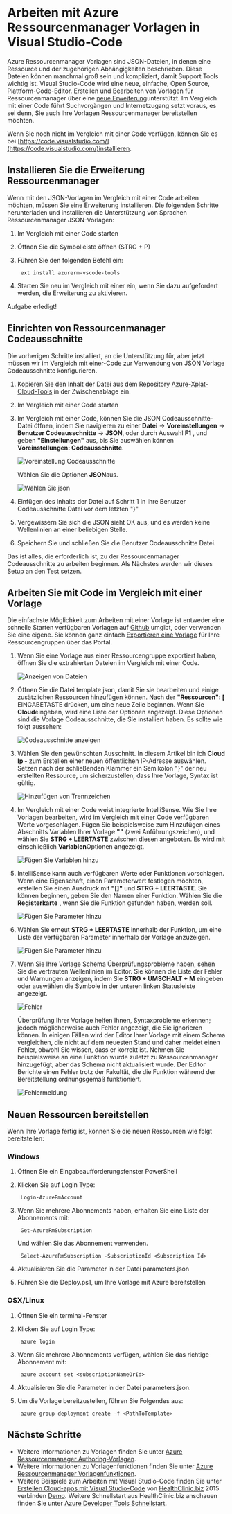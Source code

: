 <properties
   pageTitle="Verwenden Sie im Vergleich mit einer Feldfunktion mit Ressourcenmanager Vorlagen | Microsoft Azure"
   description="Zeigt, wie Visual Studio-Code zum Erstellen von Azure Ressourcenmanager Vorlagen einrichten."
   services="azure-resource-manager"
   documentationCenter="na"
   authors="cmatskas"
   manager="timlt"
   editor="tysonn"/>

<tags
   ms.service="azure-resource-manager"
   ms.devlang="na"
   ms.topic="get-started-article"
   ms.tgt_pltfrm="na"
   ms.workload="na"
   ms.date="09/26/2016"
   ms.author="chmatsk;tomfitz"/>

# <a name="working-with-azure-resource-manager-templates-in-visual-studio-code"></a>Arbeiten mit Azure Ressourcenmanager Vorlagen in Visual Studio-Code

Azure Ressourcenmanager Vorlagen sind JSON-Dateien, in denen eine Ressource und der zugehörigen Abhängigkeiten beschrieben. Diese Dateien können manchmal groß sein und kompliziert, damit Support Tools wichtig ist. Visual Studio-Code wird eine neue, einfache, Open Source, Plattform-Code-Editor. Erstellen und Bearbeiten von Vorlagen für Ressourcenmanager über eine [neue Erweiterung](https://marketplace.visualstudio.com/items?itemName=msazurermtools.azurerm-vscode-tools)unterstützt. Im Vergleich mit einer Code führt Suchvorgängen und Internetzugang setzt voraus, es sei denn, Sie auch Ihre Vorlagen Ressourcenmanager bereitstellen möchten.

Wenn Sie noch nicht im Vergleich mit einer Code verfügen, können Sie es bei [https://code.visualstudio.com/](https://code.visualstudio.com/)installieren.

## <a name="install-the-resource-manager-extension"></a>Installieren Sie die Erweiterung Ressourcenmanager

Wenn mit den JSON-Vorlagen im Vergleich mit einer Code arbeiten möchten, müssen Sie eine Erweiterung installieren. Die folgenden Schritte herunterladen und installieren die Unterstützung von Sprachen Ressourcenmanager JSON-Vorlagen:

1. Im Vergleich mit einer Code starten 
2. Öffnen Sie die Symbolleiste öffnen (STRG + P) 
3. Führen Sie den folgenden Befehl ein: 

        ext install azurerm-vscode-tools

4. Starten Sie neu im Vergleich mit einer ein, wenn Sie dazu aufgefordert werden, die Erweiterung zu aktivieren. 

 Aufgabe erledigt!

## <a name="set-up-resource-manager-snippets"></a>Einrichten von Ressourcenmanager Codeausschnitte

Die vorherigen Schritte installiert, an die Unterstützung für, aber jetzt müssen wir im Vergleich mit einer-Code zur Verwendung von JSON Vorlage Codeausschnitte konfigurieren.

1. Kopieren Sie den Inhalt der Datei aus dem Repository [Azure-Xplat-Cloud-Tools](https://raw.githubusercontent.com/Azure/azure-xplat-arm-tooling/master/VSCode/armsnippets.json) in der Zwischenablage ein.
2. Im Vergleich mit einer Code starten 
3. Im Vergleich mit einer Code, können Sie die JSON Codeausschnitte-Datei öffnen, indem Sie navigieren zu einer **Datei** -> **Voreinstellungen** -> **Benutzer Codeausschnitte** -> **JSON**, oder durch Auswahl **F1** , und geben **"Einstellungen"** aus, bis Sie auswählen können **Voreinstellungen: Codeausschnitte**.

    ![Voreinstellung Codeausschnitte](./media/resource-manager-vs-code/preferences-snippets.png)

    Wählen Sie die Optionen **JSON**aus.

    ![Wählen Sie json](./media/resource-manager-vs-code/select-json.png)

4. Einfügen des Inhalts der Datei auf Schritt 1 in Ihre Benutzer Codeausschnitte Datei vor dem letzten "}" 
5. Vergewissern Sie sich die JSON sieht OK aus, und es werden keine Wellenlinien an einer beliebigen Stelle. 
6. Speichern Sie und schließen Sie die Benutzer Codeausschnitte Datei.

Das ist alles, die erforderlich ist, zu der Ressourcenmanager Codeausschnitte zu arbeiten beginnen. Als Nächstes werden wir dieses Setup an den Test setzen.

## <a name="work-with-template-in-vs-code"></a>Arbeiten Sie mit Code im Vergleich mit einer Vorlage

Die einfachste Möglichkeit zum Arbeiten mit einer Vorlage ist entweder eine schnelle Starten verfügbaren Vorlagen auf [Github](https://github.com/Azure/azure-quickstart-templates) umgibt, oder verwenden Sie eine eigene. Sie können ganz einfach [Exportieren eine Vorlage](resource-manager-export-template.md) für Ihre Ressourcengruppen über das Portal. 

1. Wenn Sie eine Vorlage aus einer Ressourcengruppe exportiert haben, öffnen Sie die extrahierten Dateien im Vergleich mit einer Code.

    ![Anzeigen von Dateien](./media/resource-manager-vs-code/show-files.png)

2. Öffnen Sie die Datei template.json, damit Sie sie bearbeiten und einige zusätzlichen Ressourcen hinzufügen können. Nach der **"Ressourcen": [** EINGABETASTE drücken, um eine neue Zeile beginnen. Wenn Sie **Cloud**eingeben, wird eine Liste der Optionen angezeigt. Diese Optionen sind die Vorlage Codeausschnitte, die Sie installiert haben. Es sollte wie folgt aussehen: 

    ![Codeausschnitte anzeigen](./media/resource-manager-vs-code/type-snippets.png)

3. Wählen Sie den gewünschten Ausschnitt. In diesem Artikel bin ich **Cloud Ip -** zum Erstellen einer neuen öffentlichen IP-Adresse auswählen. Setzen nach der schließenden Klammer ein Semikolon "}" der neu erstellten Ressource, um sicherzustellen, dass Ihre Vorlage, Syntax ist gültig.

     ![Hinzufügen von Trennzeichen](./media/resource-manager-vs-code/add-comma.png)

4. Im Vergleich mit einer Code weist integrierte IntelliSense. Wie Sie Ihre Vorlagen bearbeiten, wird im Vergleich mit einer Code verfügbaren Werte vorgeschlagen. Fügen Sie beispielsweise zum Hinzufügen eines Abschnitts Variablen Ihrer Vorlage **""** (zwei Anführungszeichen), und wählen Sie **STRG + LEERTASTE** zwischen diesen angeboten. Es wird mit einschließlich **Variablen**Optionen angezeigt.

    ![Fügen Sie Variablen hinzu](./media/resource-manager-vs-code/add-variables.png)

5. IntelliSense kann auch verfügbaren Werte oder Funktionen vorschlagen. Wenn eine Eigenschaft, einen Parameterwert festlegen möchten, erstellen Sie einen Ausdruck mit **"[]"** und **STRG + LEERTASTE**. Sie können beginnen, geben Sie den Namen einer Funktion. Wählen Sie die **Registerkarte** , wenn Sie die Funktion gefunden haben, werden soll.

    ![Fügen Sie Parameter hinzu](./media/resource-manager-vs-code/select-parameters.png)

6. Wählen Sie erneut **STRG + LEERTASTE** innerhalb der Funktion, um eine Liste der verfügbaren Parameter innerhalb der Vorlage anzuzeigen.

    ![Fügen Sie Parameter hinzu](./media/resource-manager-vs-code/select-avail-parameters.png)

7. Wenn Sie Ihre Vorlage Schema Überprüfungsprobleme haben, sehen Sie die vertrauten Wellenlinien im Editor. Sie können die Liste der Fehler und Warnungen anzeigen, indem Sie **STRG + UMSCHALT + M** eingeben oder auswählen die Symbole in der unteren linken Statusleiste angezeigt.

    ![Fehler](./media/resource-manager-vs-code/errors.png)

    Überprüfung Ihrer Vorlage helfen Ihnen, Syntaxprobleme erkennen; jedoch möglicherweise auch Fehler angezeigt, die Sie ignorieren können. In einigen Fällen wird der Editor Ihrer Vorlage mit einem Schema vergleichen, die nicht auf dem neuesten Stand und daher meldet einen Fehler, obwohl Sie wissen, dass er korrekt ist. Nehmen Sie beispielsweise an eine Funktion wurde zuletzt zu Ressourcenmanager hinzugefügt, aber das Schema nicht aktualisiert wurde. Der Editor Berichte einen Fehler trotz der Fakultät, die die Funktion während der Bereitstellung ordnungsgemäß funktioniert.

    ![Fehlermeldung](./media/resource-manager-vs-code/unrecognized-function.png)

## <a name="deploy-your-new-resources"></a>Neuen Ressourcen bereitstellen

Wenn Ihre Vorlage fertig ist, können Sie die neuen Ressourcen wie folgt bereitstellen: 

### <a name="windows"></a>Windows

1. Öffnen Sie ein Eingabeaufforderungsfenster PowerShell 
2. Klicken Sie auf Login Type: 

        Login-AzureRmAccount 

3. Wenn Sie mehrere Abonnements haben, erhalten Sie eine Liste der Abonnements mit:

        Get-AzureRmSubscription

    Und wählen Sie das Abonnement verwenden.
   
        Select-AzureRmSubscription -SubscriptionId <Subscription Id>

4. Aktualisieren Sie die Parameter in der Datei parameters.json
5. Führen Sie die Deploy.ps1, um Ihre Vorlage mit Azure bereitstellen

### <a name="osxlinux"></a>OSX/Linux

1. Öffnen Sie ein terminal-Fenster 
2. Klicken Sie auf Login Type:

        azure login 

3. Wenn Sie mehrere Abonnements verfügen, wählen Sie das richtige Abonnement mit:

        azure account set <subscriptionNameOrId> 

4. Aktualisieren Sie die Parameter in der Datei parameters.json.
5. Um die Vorlage bereitzustellen, führen Sie Folgendes aus:

        azure group deployment create -f <PathToTemplate> 

## <a name="next-steps"></a>Nächste Schritte

- Weitere Informationen zu Vorlagen finden Sie unter [Azure Ressourcenmanager Authoring-Vorlagen](resource-group-authoring-templates.md).
- Weitere Informationen zu Vorlagenfunktionen finden Sie unter [Azure Ressourcenmanager Vorlagenfunktionen](resource-group-template-functions.md).
- Weitere Beispiele zum Arbeiten mit Visual Studio-Code finden Sie unter [Erstellen Cloud-apps mit Visual Studio-Code](https://github.com/Microsoft/HealthClinic.biz/wiki/Build-cloud-apps-with-Visual-Studio-Code) von [HealthClinic.biz](https://github.com/Microsoft/HealthClinic.biz) 2015 verbinden [Demo](https://blogs.msdn.microsoft.com/visualstudio/2015/12/08/connectdemos-2015-healthclinic-biz/). Weitere Schnellstart aus HealthClinic.biz anschauen finden Sie unter [Azure Developer Tools Schnellstart](https://github.com/Microsoft/HealthClinic.biz/wiki/Azure-Developer-Tools-Quickstarts).
